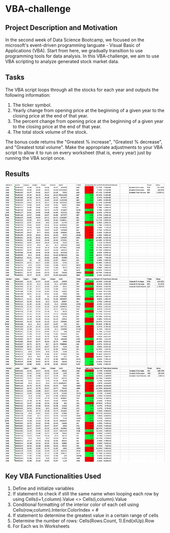 # VBA-challenge
## Project Description and Motivation
In the second week of Data Science Bootcamp, we focused on the microsoft's event-driven programming languate - Visual Basic of Applications (VBA). Start from here, we gradually transition to use programming tools for data analysis. In this VBA-challenge, we aim to use VBA scripting to analyze generated stock market data. 

## Tasks
The VBA script loops through all the stocks for each year and outputs the following information:
1. The ticker symbol.
2. Yearly change from opening price at the beginning of a given year to the closing price at the end of that year.
3. The percent change from opening price at the beginning of a given year to the closing price at the end of that year.
4. The total stock volume of the stock.

The bonus code returns the "Greatest % increase", "Greatest % decrease", and "Greatest total volume". Make the appropriate adjustments to your VBA script to allow it to run on every worksheet (that is, every year) just by running the VBA script once.

## Results
![alt=""](https://github.com/yuntianx10/VBA-challenge/blob/main/Results%20Screenshots/Results_2018.jpg "Summary Table 2018")
![alt=""](https://github.com/yuntianx10/VBA-challenge/blob/main/Results%20Screenshots/Results_2019.jpg "Summary Table 2019")
![alt=""](https://github.com/yuntianx10/VBA-challenge/blob/main/Results%20Screenshots/Results_2020.jpg "Summary Table 2020")


## Key VBA Functionalities Used
1. Define and initialize variables
2. If statement to check if still the same name when looping each row by using Cells(i+1,column).Value <> Cells(i,column).Value
3. Conditional formatting of the interior color of each cell using Cells(row,column).Interior.ColorIndex = #
4. If statement to determine the greatest value in a certain range of cells
5. Determine the number of rows: Cells(Rows.Count, 1).End(xlUp).Row
6. For Each ws In Worksheets


